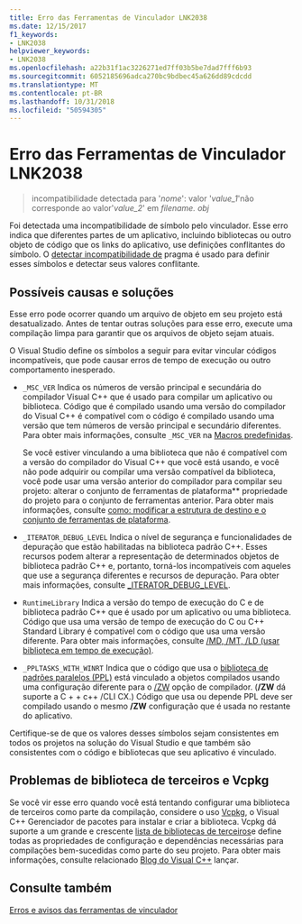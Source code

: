 ```yaml
---
title: Erro das Ferramentas de Vinculador LNK2038
ms.date: 12/15/2017
f1_keywords:
- LNK2038
helpviewer_keywords:
- LNK2038
ms.openlocfilehash: a22b31f1ac3226271ed7ff03b5be7dad7fff6b93
ms.sourcegitcommit: 6052185696adca270bc9bdbec45a626dd89cdcdd
ms.translationtype: MT
ms.contentlocale: pt-BR
ms.lasthandoff: 10/31/2018
ms.locfileid: "50594305"
---
```

# <a name="linker-tools-error-lnk2038"></a>Erro das Ferramentas de Vinculador LNK2038

> incompatibilidade detectada para '*nome*': valor '*value_1*'não corresponde ao valor'*value_2*' em *filename. obj*

Foi detectada uma incompatibilidade de símbolo pelo vinculador. Esse erro indica que diferentes partes de um aplicativo, incluindo bibliotecas ou outro objeto de código que os links do aplicativo, use definições conflitantes do símbolo. O [detectar incompatibilidade de](../../preprocessor/detect-mismatch.md) pragma é usado para definir esses símbolos e detectar seus valores conflitante.

## <a name="possible-causes-and-solutions"></a>Possíveis causas e soluções

Esse erro pode ocorrer quando um arquivo de objeto em seu projeto está desatualizado. Antes de tentar outras soluções para esse erro, execute uma compilação limpa para garantir que os arquivos de objeto sejam atuais.

O Visual Studio define os símbolos a seguir para evitar vincular códigos incompatíveis, que pode causar erros de tempo de execução ou outro comportamento inesperado.

- `_MSC_VER` Indica os números de versão principal e secundária do compilador Visual C++ que é usado para compilar um aplicativo ou biblioteca. Código que é compilado usando uma versão do compilador do Visual C++ é compatível com o código é compilado usando uma versão que tem números de versão principal e secundário diferentes. Para obter mais informações, consulte `_MSC_VER` na [Macros predefinidas](../../preprocessor/predefined-macros.md).

   Se você estiver vinculando a uma biblioteca que não é compatível com a versão do compilador do Visual C++ que você está usando, e você não pode adquirir ou compilar uma versão compatível da biblioteca, você pode usar uma versão anterior do compilador para compilar seu projeto: alterar o <C1/>conjunto de ferramentas de plataforma** propriedade do projeto para o conjunto de ferramentas anterior. Para obter mais informações, consulte [como: modificar a estrutura de destino e o conjunto de ferramentas de plataforma](../../build/how-to-modify-the-target-framework-and-platform-toolset.md).

- `_ITERATOR_DEBUG_LEVEL` Indica o nível de segurança e funcionalidades de depuração que estão habilitadas na biblioteca padrão C++. Esses recursos podem alterar a representação de determinados objetos de biblioteca padrão C++ e, portanto, torná-los incompatíveis com aqueles que use a segurança diferentes e recursos de depuração. Para obter mais informações, consulte [_ITERATOR_DEBUG_LEVEL](../../standard-library/iterator-debug-level.md).

- `RuntimeLibrary` Indica a versão do tempo de execução do C e de biblioteca padrão C++ que é usado por um aplicativo ou uma biblioteca. Código que usa uma versão de tempo de execução do C ou C++ Standard Library é compatível com o código que usa uma versão diferente. Para obter mais informações, consulte [/MD, /MT, /LD (usar biblioteca em tempo de execução)](../../build/reference/md-mt-ld-use-run-time-library.md).

- `_PPLTASKS_WITH_WINRT` Indica que o código que usa o [biblioteca de padrões paralelos (PPL)](../../parallel/concrt/parallel-patterns-library-ppl.md) está vinculado a objetos compilados usando uma configuração diferente para o [/ZW](../../build/reference/zw-windows-runtime-compilation.md) opção de compilador. (**/ZW** dá suporte a C + + c++ /CLI CX.) Código que usa ou depende PPL deve ser compilado usando o mesmo **/ZW** configuração que é usada no restante do aplicativo.

Certifique-se de que os valores desses símbolos sejam consistentes em todos os projetos na solução do Visual Studio e que também são consistentes com o código e bibliotecas que seu aplicativo é vinculado.

## <a name="third-party-library-issues-and-vcpkg"></a>Problemas de biblioteca de terceiros e Vcpkg

Se você vir esse erro quando você está tentando configurar uma biblioteca de terceiros como parte da compilação, considere o uso [Vcpkg](../../vcpkg.md), o Visual C++ Gerenciador de pacotes para instalar e criar a biblioteca. Vcpkg dá suporte a um grande e crescente [lista de bibliotecas de terceiros](https://github.com/Microsoft/vcpkg/tree/master/ports)e define todas as propriedades de configuração e dependências necessárias para compilações bem-sucedidas como parte do seu projeto. Para obter mais informações, consulte relacionado [Blog do Visual C++](https://blogs.msdn.microsoft.com/vcblog/2016/09/19/vcpkg-a-tool-to-acquire-and-build-c-open-source-libraries-on-windows/) lançar.

## <a name="see-also"></a>Consulte também

[Erros e avisos das ferramentas de vinculador](../../error-messages/tool-errors/linker-tools-errors-and-warnings.md)